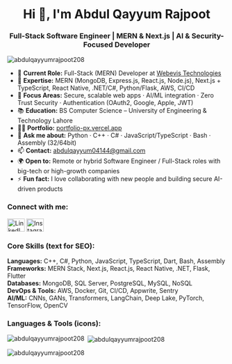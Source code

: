 <h1 align="center">Hi 👋, I'm Abdul Qayyum Rajpoot</h1>
<h3 align="center">Full-Stack Software Engineer | MERN & Next.js | AI & Security-Focused Developer</h3>

<p align="left">
  <img src="https://komarev.com/ghpvc/?username=abdulqayyumrajpoot208&label=Profile%20views&color=0e75b6&style=flat" alt="abdulqayyumrajpoot208" />
</p>

- 🔭 **Current Role:** Full-Stack (MERN) Developer at [Webevis Technologies](https://webevis.com/)
- 🚀 **Expertise:** MERN (MongoDB, Express.js, React.js, Node.js), Next.js + TypeScript, React Native, .NET/C#, Python/Flask, AWS, CI/CD
- 🧠 **Focus Areas:** Secure, scalable web apps · AI/ML integration · Zero Trust Security · Authentication (OAuth2, Google, Apple, JWT)
- 📚 **Education:** BS Computer Science – University of Engineering & Technology Lahore
- 👨‍💻 **Portfolio:** [portfolio-px.vercel.app](https://portfolio-px.vercel.app/)
- 💬 **Ask me about:** Python · C++ · C# · JavaScript/TypeScript · Bash · Assembly (32/64bit)
- 📫 **Contact:** abdulqayyum04144@gmail.com
- 🌍 **Open to:** Remote or hybrid Software Engineer / Full-Stack roles with big-tech or high-growth companies
- ⚡ **Fun fact:** I love collaborating with new people and building secure AI-driven products

<h3 align="left">Connect with me:</h3>
<p align="left">
<a href="https://www.linkedin.com/in/abdul-qayyum-rajpoot-aa24bb290/" target="blank"><img align="center" src="https://raw.githubusercontent.com/rahuldkjain/github-profile-readme-generator/master/src/images/icons/Social/linked-in-alt.svg" alt="LinkedIn" height="30" width="40" /></a>
<a href="https://instagram.com/abdulqayyum_4144" target="blank"><img align="center" src="https://raw.githubusercontent.com/rahuldkjain/github-profile-readme-generator/master/src/images/icons/Social/instagram.svg" alt="Instagram" height="30" width="40" /></a>
</p>

<h3 align="left">Core Skills (text for SEO):</h3>

**Languages:** C++, C#, Python, JavaScript, TypeScript, Dart, Bash, Assembly  
**Frameworks:** MERN Stack, Next.js, React.js, React Native, .NET, Flask, Flutter  
**Databases:** MongoDB, SQL Server, PostgreSQL, MySQL, NoSQL  
**DevOps & Tools:** AWS, Docker, Git, CI/CD, Appwrite, Sentry  
**AI/ML:** CNNs, GANs, Transformers, LangChain, Deep Lake, PyTorch, TensorFlow, OpenCV  

<h3 align="left">Languages & Tools (icons):</h3>
<!-- keep your current icon grid here -->

<p><img align="left" src="https://github-readme-stats.vercel.app/api/top-langs?username=abdulqayyumrajpoot208&show_icons=true&locale=en&layout=compact" alt="abdulqayyumrajpoot208" /></p>

<p>&nbsp;<img align="center" src="https://github-readme-stats.vercel.app/api?username=abdulqayyumrajpoot208&show_icons=true&locale=en" alt="abdulqayyumrajpoot208" /></p>

<p><img align="center" src="https://github-readme-streak-stats.herokuapp.com/?user=abdulqayyumrajpoot208&" alt="abdulqayyumrajpoot208" /></p>
